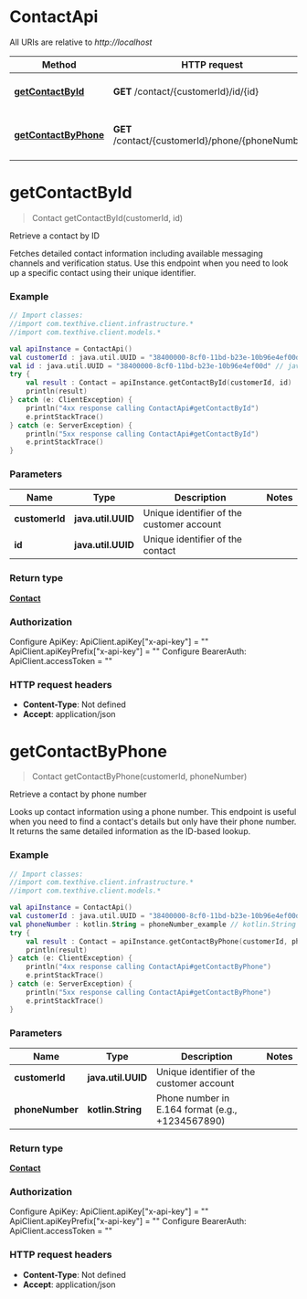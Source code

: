 # ContactApi

All URIs are relative to *http://localhost*

Method | HTTP request | Description
------------- | ------------- | -------------
[**getContactById**](ContactApi.md#getContactById) | **GET** /contact/{customerId}/id/{id} | Retrieve a contact by ID
[**getContactByPhone**](ContactApi.md#getContactByPhone) | **GET** /contact/{customerId}/phone/{phoneNumber} | Retrieve a contact by phone number


<a name="getContactById"></a>
# **getContactById**
> Contact getContactById(customerId, id)

Retrieve a contact by ID

Fetches detailed contact information including available messaging channels and verification status. Use this endpoint when you need to look up a specific contact using their unique identifier.

### Example
```kotlin
// Import classes:
//import com.texthive.client.infrastructure.*
//import com.texthive.client.models.*

val apiInstance = ContactApi()
val customerId : java.util.UUID = "38400000-8cf0-11bd-b23e-10b96e4ef00d" // java.util.UUID | Unique identifier of the customer account
val id : java.util.UUID = "38400000-8cf0-11bd-b23e-10b96e4ef00d" // java.util.UUID | Unique identifier of the contact
try {
    val result : Contact = apiInstance.getContactById(customerId, id)
    println(result)
} catch (e: ClientException) {
    println("4xx response calling ContactApi#getContactById")
    e.printStackTrace()
} catch (e: ServerException) {
    println("5xx response calling ContactApi#getContactById")
    e.printStackTrace()
}
```

### Parameters

Name | Type | Description  | Notes
------------- | ------------- | ------------- | -------------
 **customerId** | **java.util.UUID**| Unique identifier of the customer account |
 **id** | **java.util.UUID**| Unique identifier of the contact |

### Return type

[**Contact**](Contact.md)

### Authorization


Configure ApiKey:
    ApiClient.apiKey["x-api-key"] = ""
    ApiClient.apiKeyPrefix["x-api-key"] = ""
Configure BearerAuth:
    ApiClient.accessToken = ""

### HTTP request headers

 - **Content-Type**: Not defined
 - **Accept**: application/json

<a name="getContactByPhone"></a>
# **getContactByPhone**
> Contact getContactByPhone(customerId, phoneNumber)

Retrieve a contact by phone number

Looks up contact information using a phone number. This endpoint is useful when you need to find a contact&#39;s details but only have their phone number. It returns the same detailed information as the ID-based lookup.

### Example
```kotlin
// Import classes:
//import com.texthive.client.infrastructure.*
//import com.texthive.client.models.*

val apiInstance = ContactApi()
val customerId : java.util.UUID = "38400000-8cf0-11bd-b23e-10b96e4ef00d" // java.util.UUID | Unique identifier of the customer account
val phoneNumber : kotlin.String = phoneNumber_example // kotlin.String | Phone number in E.164 format (e.g., +1234567890)
try {
    val result : Contact = apiInstance.getContactByPhone(customerId, phoneNumber)
    println(result)
} catch (e: ClientException) {
    println("4xx response calling ContactApi#getContactByPhone")
    e.printStackTrace()
} catch (e: ServerException) {
    println("5xx response calling ContactApi#getContactByPhone")
    e.printStackTrace()
}
```

### Parameters

Name | Type | Description  | Notes
------------- | ------------- | ------------- | -------------
 **customerId** | **java.util.UUID**| Unique identifier of the customer account |
 **phoneNumber** | **kotlin.String**| Phone number in E.164 format (e.g., +1234567890) |

### Return type

[**Contact**](Contact.md)

### Authorization


Configure ApiKey:
    ApiClient.apiKey["x-api-key"] = ""
    ApiClient.apiKeyPrefix["x-api-key"] = ""
Configure BearerAuth:
    ApiClient.accessToken = ""

### HTTP request headers

 - **Content-Type**: Not defined
 - **Accept**: application/json

